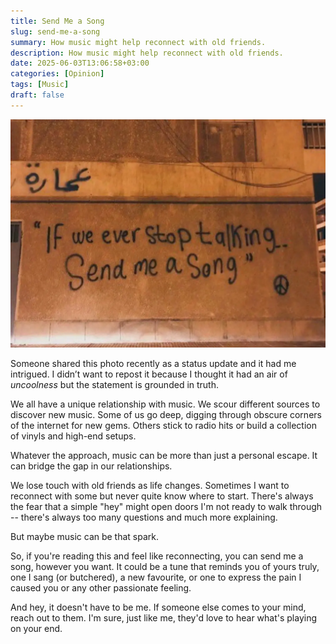 ```yaml
---
title: Send Me a Song
slug: send-me-a-song
summary: How music might help reconnect with old friends.
description: How music might help reconnect with old friends. 
date: 2025-06-03T13:06:58+03:00
categories: [Opinion]
tags: [Music]
draft: false
---
```


![A wall graffiti with the text 'if we ever stop talking, send me a song'](img/graffiti.webp)

Someone shared this photo recently as a status update and it had me intrigued.
I didn’t want to repost it because I thought it had an air of _uncoolness_ but the statement is grounded in truth. 

We all have a unique relationship with music. 
We scour different sources to discover new music. 
Some of us go deep, digging through obscure corners of the internet for new gems. 
Others stick to radio hits or build a collection of vinyls and high-end setups. 

Whatever the approach, music can be more than just a personal escape. 
It can bridge the gap in our relationships. 

We lose touch with old friends as life changes. 
Sometimes I want to reconnect with some but never quite know where to start.
There's always the fear that a simple "hey" might open doors I'm not ready to walk through -- there's always too many questions and much more explaining.

But maybe music can be that spark. 

So, if you're reading this and feel like reconnecting, you can send me a song, however you want. 
It could be a tune that reminds you of yours truly, one I sang (or butchered), a new favourite, or one to express the pain I caused you or any other passionate feeling.

And hey, it doesn't have to be me.
If someone else comes to your mind, reach out to them. 
I'm sure, just like me, they'd love to hear what's playing on your end. 
